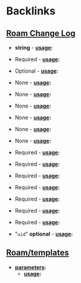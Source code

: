 
# Backlinks
## [Roam Change Log](<Roam Change Log.md>)
- __string__
                        - **[usage](<usage.md>):**

- Required
                        - **[usage](<usage.md>):**

- Optional
                        - **[usage](<usage.md>):**

- None
                        - **[usage](<usage.md>):**

- None
                        - **[usage](<usage.md>):**

- None
                        - **[usage](<usage.md>):**

- None
                                - **[usage](<usage.md>):**

- None
                                - **[usage](<usage.md>):**

- None
                                - **[usage](<usage.md>):**

- Required
                                - **[usage](<usage.md>):**

- Required
                                - **[usage](<usage.md>):**

- Required
                                - **[usage](<usage.md>):**

- Required
                                - **[usage](<usage.md>):**

- Required
                                - **[usage](<usage.md>):**

- Required
                                - **[usage](<usage.md>):**

- Required
                                - **[usage](<usage.md>):**

- "`uid`" **optional**
                                - **[usage](<usage.md>):**

## [Roam/templates](<Roam/templates.md>)
- **[parameters](<parameters.md>):**
    - **[usage](<usage.md>):**

